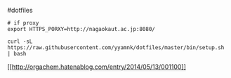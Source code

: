 #dotfiles

```
# if proxy
export HTTPS_PORXY=http://nagaokaut.ac.jp:8080/

curl -sL https://raw.githubusercontent.com/yyamnk/dotfiles/master/bin/setup.sh | bash
```

[[http://orgachem.hatenablog.com/entry/2014/05/13/001100]]
